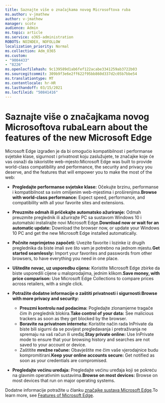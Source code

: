 ```yaml
---
title: Saznajte više o značajkama novog Microsoftova ruba
ms.author: v-jmathew
author: v-jmathew
manager: scotv
audience: Admin
ms.topic: article
ms.service: o365-administration
ROBOTS: NOINDEX, NOFOLLOW
localization_priority: Normal
ms.collection: Adm_O365
ms.custom:
- "9004433"
- "8226"
ms.openlocfilehash: 9c139589d1ab6fef122acabe3341259ab3722b03
ms.sourcegitcommit: 309b9f3e6e2ff622f95bb860d337d2c05b7bbe54
ms.translationtype: MT
ms.contentlocale: hr-HR
ms.lasthandoff: 03/15/2021
ms.locfileid: "50841416"
---
```

# <a name="learn-about-the-features-of-the-new-microsoft-edge"></a><span data-ttu-id="93e3c-102">Saznajte više o značajkama novog Microsoftova ruba</span><span class="sxs-lookup"><span data-stu-id="93e3c-102">Learn about the features of the new Microsoft Edge</span></span>

<span data-ttu-id="93e3c-103">Microsoft Edge izgrađen je da bi omogućio kompatibilnost i performanse svjetske klase, sigurnost i privatnost koju zaslužujete, te značajke koje će vas osnaži da iskoristite web-mjesto:</span><span class="sxs-lookup"><span data-stu-id="93e3c-103">Microsoft Edge was built to provide world-class compatibility and performance, the security and privacy you deserve, and the features that will empower you to make the most of the web:</span></span>

- <span data-ttu-id="93e3c-104">**Pregledajte performanse svjetske klase:** Očekujte brzinu, performanse i kompatibilnost sa svim omiljenim web-mjestima i proširenjima.</span><span class="sxs-lookup"><span data-stu-id="93e3c-104">**Browse with world-class performance:** Expect speed, performance, and compatibility with all your favorite sites and extensions.</span></span>
- <span data-ttu-id="93e3c-105">**Preuzmite odmah ili pričekajte automatsko ažuriranje:** Odmah preuzmite preglednik ili ažurirajte PC sa sustavom Windows 10 i automatski instalirajte novi Microsoft Edge.</span><span class="sxs-lookup"><span data-stu-id="93e3c-105">**Download now or wait for an automatic update:** Download the browser now, or update your Windows 10 PC and get the new Microsoft Edge installed automatically.</span></span>
- <span data-ttu-id="93e3c-106">**Počnite neprimjetno započeti:** Uvezite favorite i lozinke iz drugih preglednika da biste imali sve što vam je potrebno na jednom mjestu.</span><span class="sxs-lookup"><span data-stu-id="93e3c-106">**Get started seamlessly:** Import your favorites and passwords from other browsers, to have everything you need in one place.</span></span>
- <span data-ttu-id="93e3c-107">**Uštedite novac, uz usporedbu cijena:** Koristite Microsoft Edge zbirke da biste usporedili cijene u maloprodajima, jednim klikom.</span><span class="sxs-lookup"><span data-stu-id="93e3c-107">**Save money, with price comparison:** Use Microsoft Edge Collections to compare prices across retailers, with a single click.</span></span>
- <span data-ttu-id="93e3c-108">**Potražite dodatne informacije o zaštiti privatnosti i sigurnosti:**</span><span class="sxs-lookup"><span data-stu-id="93e3c-108">**Browse with more privacy and security:**</span></span>
  - <span data-ttu-id="93e3c-109">**Preuzmi kontrolu nad podacima:** Pogledajte zlonamjerne tragače čim ih preglednik blokira.</span><span class="sxs-lookup"><span data-stu-id="93e3c-109">**Take control of your data:** See malicious trackers as soon as they get blocked by the browser.</span></span>
  - <span data-ttu-id="93e3c-110">**Boravite na privatnom internetu:** Koristite način rada InPrivate da biste bili sigurni da se povijest pregledavanja i pretraživanja ne spremaju na vaš račun ili uređaj.</span><span class="sxs-lookup"><span data-stu-id="93e3c-110">**Stay private online:** Use InPrivate mode to ensure that your browsing history and searches are not saved to your account or device.</span></span>
  - <span data-ttu-id="93e3c-111">Zaštitite **mrežne račune:** Obavještite me čim vaše vjerodajnice budu kompromitirani.</span><span class="sxs-lookup"><span data-stu-id="93e3c-111">**Keep your online accounts secure:** Get notified as soon as your credentials are compromised.</span></span>

- <span data-ttu-id="93e3c-112">**Pregledajte većinu uređaja:** Pregledajte većinu uređaja koji se pokreću na glavnim operativnim sustavima.</span><span class="sxs-lookup"><span data-stu-id="93e3c-112">**Browse on most devices:** Browse on most devices that run on major operating systems.</span></span>

<span data-ttu-id="93e3c-113">Dodatne informacije potražite u članku [značajke sustava Microsoft Edge](https://go.microsoft.com/fwlink/?linkid=2146817).</span><span class="sxs-lookup"><span data-stu-id="93e3c-113">To learn more, see [Features of Microsoft Edge](https://go.microsoft.com/fwlink/?linkid=2146817).</span></span>
